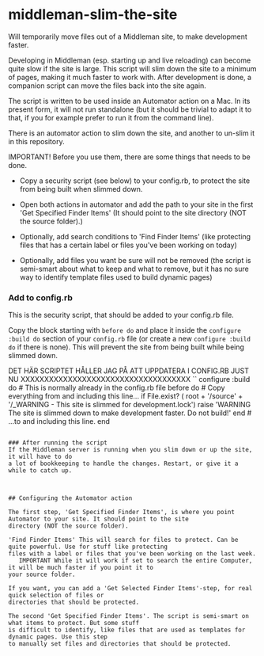 middleman-slim-the-site
=======================

Will temporarily move files out of a Middleman site, to make development faster.

Developing in Middleman (esp. starting up and live reloading) can become quite
slow if the site is large. This script will slim down the site to a minimum of pages,
making it much faster to work with. After development is done, a companion script can
move the files back into the site again.

The script is written to be used inside an Automator action on a Mac. In its present
form, it will not run standalone (but it should be trivial to adapt it to that,
if you for example prefer to run it from the command line).

There is an automator action to slim down the site, and another to un-slim it in this
repository.

IMPORTANT! Before you use them, there are some things that needs to be done.

* Copy a security script (see below) to your config.rb, to protect the site from being built when slimmed down.

* Open both actions in automator and add the path to your site in the first 'Get Specified Finder Items'
  (It should point to the site directory (NOT the source folder).)

* Optionally, add search conditions to 'Find Finder Items' (like protecting files that has a certain label or
  files you've been working on today)

* Optionally, add files you want be sure will not be removed (the script is semi-smart about
  what to keep and what to remove, but it has no sure way to identify template files used
  to build dynamic pages)


### Add to config.rb

This is the security script, that should be added to your config.rb file.

Copy the block starting with `before do` and place it inside the `configure :build do` section
of your `config.rb` file (or create a new `configure :build do` if there is none).
This will prevent the site from being built while being slimmed down.

DET HÄR SCRIPTET HÅLLER JAG PÅ ATT UPPDATERA I CONFIG.RB JUST NU XXXXXXXXXXXXXXXXXXXXXXXXXXXXXXXXXXXX
``
configure :build do   # This is normally already in the config.rb file
  before do           # Copy everything from and including this line...
    if File.exist? ( root + '/source' + '/_WARNING - This site is slimmed for development.lock')
      raise 'WARNING The site is slimmed down to make development faster. Do not build!'
    end                 # ...to and including this line.
  end
```

### After running the script
If the Middleman server is running when you slim down or up the site, it will have to do
a lot of bookkeeping to handle the changes. Restart, or give it a while to catch up.



## Configuring the Automator action

The first step, 'Get Specified Finder Items', is where you point Automator to your site. It should point to the site
directory (NOT the source folder).

'Find Finder Items' This will search for files to protect. Can be quite powerful. Use for stuff like protecting
files with a label or files that you've been working on the last week.
   IMPORTANT While it will work if set to search the entire Computer, it will be much faster if you point it to
your source folder.

If you want, you can add a 'Get Selected Finder Items'-step, for real quick selection of files or
directories that should be protected.

The second 'Get Specified Finder Items'. The script is semi-smart on what items to protect. But some stuff
is difficult to identify, like files that are used as templates for dynamic pages. Use this step
to manually set files and directories that should be protected.
